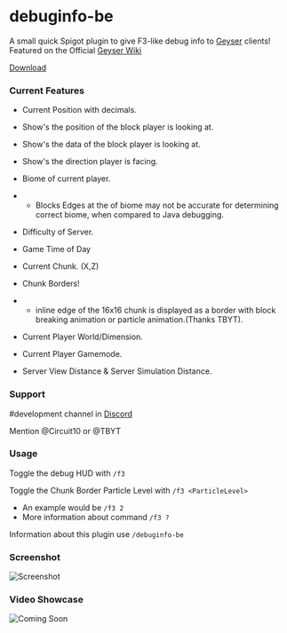 # debuginfo-be
A small quick Spigot plugin to give F3-like debug info to [Geyser](https://github.com/GeyserMC/Geyser) clients!
Featured on the Official [Geyser Wiki](https://wiki.geysermc.org/other/developer-guide/)

[Download](https://github.com/Heath123/debuginfo-be/releases/latest)

### Current Features
- Current Position with decimals.

- Show's the position of the block player is looking at.

- Show's the data of the block player is looking at.

- Show's the direction player is facing.

- Biome of current player.
- - Blocks Edges at the of biome may not be accurate for determining correct biome, when compared to Java debugging.

- Difficulty of Server.

- Game Time of Day

- Current Chunk. (X,Z)

- Chunk Borders! 
- - inline edge of the 16x16 chunk is displayed as a border with block breaking animation or particle animation.(Thanks TBYT).

- Current Player World/Dimension.

- Current Player Gamemode.

- Server View Distance & Server Simulation Distance.

### Support
#development channel in [Discord](https://discord.geysermc.org/)

Mention @Circuit10 or @TBYT

### Usage

Toggle the debug HUD with `/f3`

Toggle the Chunk Border Particle Level with `/f3 <ParticleLevel>`
- An example would be `/f3 2`
- More information about command `/f3 ?`

Information about this plugin use `/debuginfo-be`

### Screenshot 

![Screenshot](https://user-images.githubusercontent.com/48810871/202431633-88617526-3171-43e6-9200-20146c5066b5.JPG)

### Video Showcase

![Coming Soon](https://github.com/Heath123/debuginfo-be)
